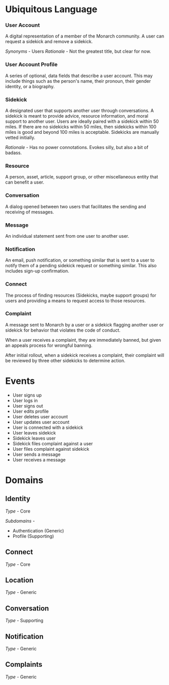 # Ubiquitous Language

### User Account
A digital representation of a member of the Monarch community.
A user can request a sidekick and remove a sidekick.

*Synonyms* - Users
*Rationale* - Not the greatest title, but clear for now.

### User Account Profile
A series of optional, data fields that describe a user account. This may include things
such as the person's name, their pronoun, their gender identity, or a biography.


### Sidekick
A designated user that supports another user through conversations.
A sidekick is meant to provide advice, resource information, and moral support to another user.
Users are ideally paired with a sidekick within 50 miles. If there are no sidekicks within 50 miles,
then sidekicks within 100 miles is good and beyond 100 miles is acceptable.
Sidekicks are manually vetted initially.

*Rationale* - Has no power connotations. Evokes silly, but also a bit of badass.


### Resource
A person, asset, article, support group, or other miscellaneous entity that can
benefit a user.


### Conversation
A dialog opened between two users that facilitates the sending
and receiving of messages.


### Message
An individual statement sent from one user to another user.


### Notification
An email, push notification, or something similar that is sent to a user
to notify them of a pending sidekick request or something similar. This
also includes sign-up confirmation.


### Connect
The process of finding resources (Sidekicks, maybe support groups) for users
and providing a means to request access to those resources.


### Complaint
A message sent to Monarch by a user or a sidekick flagging another user or sidekick
for behavior that violates the code of conduct.

When a user receives a complaint, they are immediately banned,
but given an appeals process for wrongful banning.

After initial rollout, when a sidekick receives a complaint, their complaint will
be reviewed by three other sidekicks to determine action.


# Events
* User signs up
* User logs in
* User signs out
* User edits profile
* User deletes user account
* User updates user account
* User is connected with a sidekick
* User leaves sidekick
* Sidekick leaves user
* Sidekick files complaint against a user
* User files complaint against sidekick
* User sends a message
* User receives a message


# Domains

## Identity
*Type* - Core

*Subdomains* -
  * Authentication (Generic)
  * Profile (Supporting)

## Connect
*Type* - Core

## Location
*Type* - Generic

## Conversation
*Type* - Supporting

## Notification
*Type* - Generic

## Complaints
*Type* - Generic
